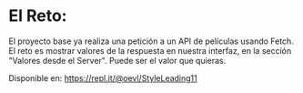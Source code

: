 # El Reto:
El proyecto base ya realiza una petición a un API de películas usando Fetch. El reto es mostrar valores de la respuesta en nuestra interfaz, en la sección "Valores desde el Server". Puede ser el valor que quieras.

Disponible en: https://repl.it/@oevl/StyleLeading11
